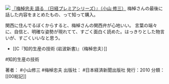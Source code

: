 
[![](https://images-fe.ssl-images-amazon.com/images/I/31Hg5qo5ceL._SL160_.jpg)](http://www.amazon.co.jp/exec/obidos/ASIN/4532260973/choiyaki81-22/ref=nosim)
[『梅棹忠夫 語る （日経プレミアシリーズ）』（小山 修三）](http://www.amazon.co.jp/exec/obidos/ASIN/4532260973/choiyaki81-22/ref=nosim)
梅棹さんの最後に話した内容をまとめたもの、って知って購入。

関西に住んでるぼくからすると、梅棹さんの関西弁が心地いい。
言葉の端々に、自信と、明確な姿勢が現れてて、すごく面白く読めた。はっきりとした物言いが、すごくいいなと思う。

- [[C『知的生産の技術 (岩波新書)』（梅棹忠夫）]]

#知的生産の技術 

著者： #小山修三 #梅棹忠夫 
出版社： #日本経済新聞出版社
発行：2010
分類：[[00総記]]